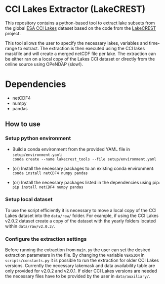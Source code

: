 # CCI Lakes Extractor (LakeCREST)
This repository contains a python-based tool to extract lake subsets from the global [ESA CCI Lakes](https://catalogue.ceda.ac.uk/uuid/a07deacaffb8453e93d57ee214676304) dataset based on the code from the [LakeCREST](https://climate.esa.int/en/esa-climate/esa-cci/Fellowships/esa-cci-research-fellowship-elisa-calamita/) project.

This tool allows the user to specify the necessary lakes, variables and time-range to extract. The extraction is then executed using the CCI lakes maskfile and will create a merged netCDF file per lake. The extraction can be either ran on a local copy of the Lakes CCI dataset or directly from the online source using OPeNDAP (slow!).

# Dependencies
- netCDF4
- numpy
- pandas

## How to use
### Setup python environment
- Build a conda environment from the provided YAML file in `setup/environment.yaml`:<br/>
`conda create --name lakecrest_tools --file setup/environment.yaml`

- (or) Install the necessary packages to an existing conda environment:<br/>
`conda install netCDF4 numpy pandas`

- (or) Install the necessary packages listed in the dependencies using pip:<br/>
`pip install netCDF4 numpy pandas`

### Setup local dataset
To use the script efficiently it is necessary to move a local copy of the CCI Lakes dataset into the `data/raw/` folder. For example, if using the CCI Lakes v2.0.2 dataset create a copy of the dataset with the yearly folders located within `data/raw/v2.0.2/`.

### Configure the extraction settings
Before running the extraction from `main.py` the user can set the desired extraction parameters in the file. By changing the variable `VERSION` in `scripts/constants.py` it is possible to run the extraction for older CCI Lakes versions. Currently the necessary lakemask and data availability table are only provided for v2.0.2 and v2.0.1. If older CCI Lakes versions are needed the necessary files have to be provided by the user in `data/auxiliary/`.
